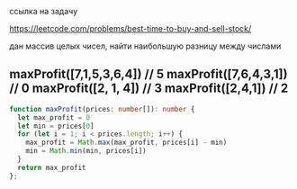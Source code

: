 ссылка на задачу 

https://leetcode.com/problems/best-time-to-buy-and-sell-stock/

дан массив целых чисел, найти наибольшую разницу между числами

maxProfit([7,1,5,3,6,4]) // 5
maxProfit([7,6,4,3,1]) // 0
maxProfit([2, 1, 4]) // 3
maxProfit([2,4,1]) // 2
---

```ts
function maxProfit(prices: number[]): number {
  let max_profit = 0
  let min = prices[0]
  for (let i = 1; i < prices.length; i++) {
    max_profit = Math.max(max_profit, prices[i] - min)
    min = Math.min(min, prices[i])
  }
  return max_profit
};
```
